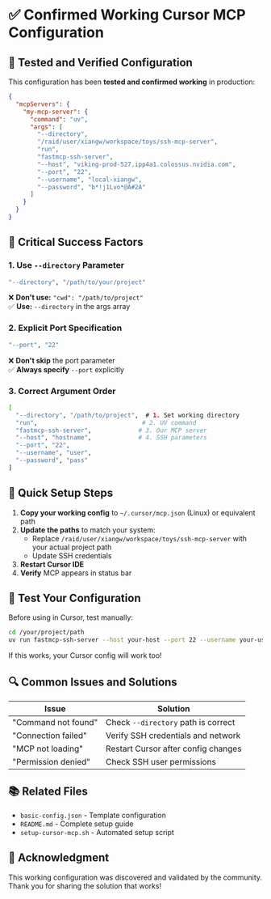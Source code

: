 # ✅ **Confirmed Working Cursor MCP Configuration**

## 🎯 **Tested and Verified Configuration**

This configuration has been **tested and confirmed working** in production:

```json
{
  "mcpServers": {
    "my-mcp-server": {
      "command": "uv",
      "args": [
        "--directory",
        "/raid/user/xiangw/workspace/toys/ssh-mcp-server",
        "run",
        "fastmcp-ssh-server",
        "--host", "viking-prod-527.ipp4a1.colossus.nvidia.com",
        "--port", "22",
        "--username", "local-xiangw",
        "--password", "b*!j1Lvo*@A#2A"
      ]
    }
  }
}
```

## 🔑 **Critical Success Factors**

### 1. **Use `--directory` Parameter**
```bash
"--directory", "/path/to/your/project"
```
❌ **Don't use:** `"cwd": "/path/to/project"`  
✅ **Use:** `--directory` in the args array

### 2. **Explicit Port Specification**
```bash
"--port", "22"
```
❌ **Don't skip** the port parameter  
✅ **Always specify** `--port` explicitly

### 3. **Correct Argument Order**
```bash
[
  "--directory", "/path/to/project",  # 1. Set working directory
  "run",                             # 2. UV command
  "fastmcp-ssh-server",             # 3. Our MCP server
  "--host", "hostname",             # 4. SSH parameters
  "--port", "22",
  "--username", "user",
  "--password", "pass"
]
```

## 🏃 **Quick Setup Steps**

1. **Copy your working config** to `~/.cursor/mcp.json` (Linux) or equivalent path
2. **Update the paths** to match your system:
   - Replace `/raid/user/xiangw/workspace/toys/ssh-mcp-server` with your actual project path
   - Update SSH credentials
3. **Restart Cursor IDE**
4. **Verify** MCP appears in status bar

## 🧪 **Test Your Configuration**

Before using in Cursor, test manually:

```bash
cd /your/project/path
uv run fastmcp-ssh-server --host your-host --port 22 --username your-user --password your-pass
```

If this works, your Cursor config will work too!

## 🔍 **Common Issues and Solutions**

| Issue | Solution |
|-------|----------|
| "Command not found" | Check `--directory` path is correct |
| "Connection failed" | Verify SSH credentials and network |
| "MCP not loading" | Restart Cursor after config changes |
| "Permission denied" | Check SSH user permissions |

## 📚 **Related Files**

- `basic-config.json` - Template configuration
- `README.md` - Complete setup guide
- `setup-cursor-mcp.sh` - Automated setup script

## 🙏 **Acknowledgment**

This working configuration was discovered and validated by the community. Thank you for sharing the solution that works!